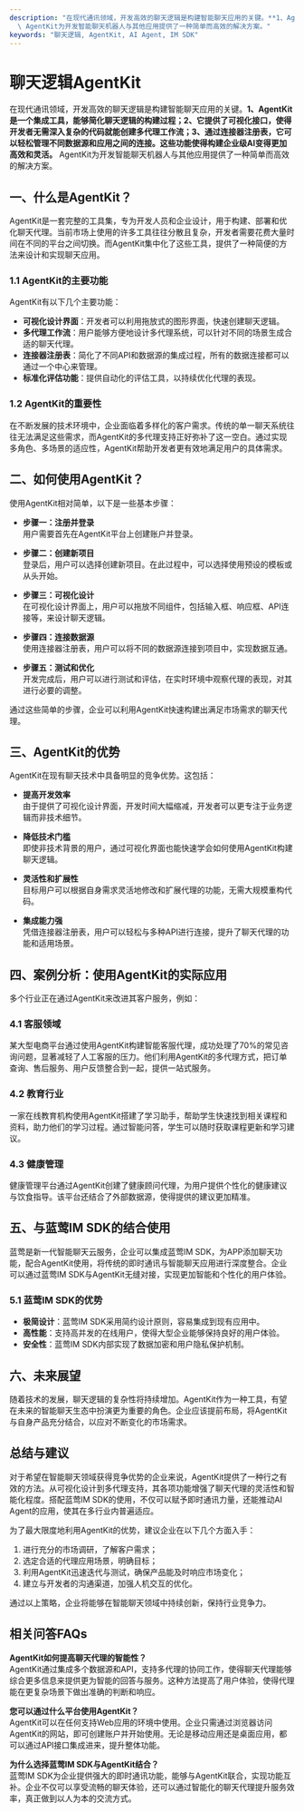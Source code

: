 ```yaml
---
description: "在现代通讯领域，开发高效的聊天逻辑是构建智能聊天应用的关键。**1、AgentKit是一个集成工具，能够简化聊天逻辑的构建过程；2、它提供了可视化接口，使得开发者无需深入复杂的代码就能创建多代理工作流；3、通过连接器注册表，它可以轻松管理不同数据源和应用之间的连接。这些功能使得构建企业级AI变得更加高效和灵活。**\
  \ AgentKit为开发智能聊天机器人与其他应用提供了一种简单而高效的解决方案。"
keywords: "聊天逻辑, AgentKit, AI Agent, IM SDK"
---
```

# 聊天逻辑AgentKit  

在现代通讯领域，开发高效的聊天逻辑是构建智能聊天应用的关键。**1、AgentKit是一个集成工具，能够简化聊天逻辑的构建过程；2、它提供了可视化接口，使得开发者无需深入复杂的代码就能创建多代理工作流；3、通过连接器注册表，它可以轻松管理不同数据源和应用之间的连接。这些功能使得构建企业级AI变得更加高效和灵活。** AgentKit为开发智能聊天机器人与其他应用提供了一种简单而高效的解决方案。

## **一、什么是AgentKit？**

AgentKit是一套完整的工具集，专为开发人员和企业设计，用于构建、部署和优化聊天代理。当前市场上使用的许多工具往往分散且复杂，开发者需要花费大量时间在不同的平台之间切换。而AgentKit集中化了这些工具，提供了一种简便的方法来设计和实现聊天应用。

### **1.1 AgentKit的主要功能**

AgentKit有以下几个主要功能：

- **可视化设计界面**：开发者可以利用拖放式的图形界面，快速创建聊天逻辑。
- **多代理工作流**：用户能够方便地设计多代理系统，可以针对不同的场景生成合适的聊天代理。
- **连接器注册表**：简化了不同API和数据源的集成过程，所有的数据连接都可以通过一个中心来管理。
- **标准化评估功能**：提供自动化的评估工具，以持续优化代理的表现。

### **1.2 AgentKit的重要性**

在不断发展的技术环境中，企业面临着多样化的客户需求。传统的单一聊天系统往往无法满足这些需求，而AgentKit的多代理支持正好弥补了这一空白。通过实现多角色、多场景的适应性，AgentKit帮助开发者更有效地满足用户的具体需求。

## **二、如何使用AgentKit？**

使用AgentKit相对简单，以下是一些基本步骤：

- **步骤一：注册并登录**  
  用户需要首先在AgentKit平台上创建账户并登录。

- **步骤二：创建新项目**  
  登录后，用户可以选择创建新项目。在此过程中，可以选择使用预设的模板或从头开始。

- **步骤三：可视化设计**  
  在可视化设计界面上，用户可以拖放不同组件，包括输入框、响应框、API连接等，来设计聊天逻辑。

- **步骤四：连接数据源**  
  使用连接器注册表，用户可以将不同的数据源连接到项目中，实现数据互通。

- **步骤五：测试和优化**  
  开发完成后，用户可以进行测试和评估，在实时环境中观察代理的表现，对其进行必要的调整。

通过这些简单的步骤，企业可以利用AgentKit快速构建出满足市场需求的聊天代理。

## **三、AgentKit的优势**

AgentKit在现有聊天技术中具备明显的竞争优势。这包括：

- **提高开发效率**  
  由于提供了可视化设计界面，开发时间大幅缩减，开发者可以更专注于业务逻辑而非技术细节。

- **降低技术门槛**  
  即使非技术背景的用户，通过可视化界面也能快速学会如何使用AgentKit构建聊天逻辑。

- **灵活性和扩展性**  
  目标用户可以根据自身需求灵活地修改和扩展代理的功能，无需大规模重构代码。

- **集成能力强**  
  凭借连接器注册表，用户可以轻松与多种API进行连接，提升了聊天代理的功能和适用场景。

## **四、案例分析：使用AgentKit的实际应用**

多个行业正在通过AgentKit来改进其客户服务，例如：

### **4.1 客服领域**

某大型电商平台通过使用AgentKit构建智能客服代理，成功处理了70%的常见咨询问题，显著减轻了人工客服的压力。他们利用AgentKit的多代理方式，把订单查询、售后服务、用户反馈整合到一起，提供一站式服务。

### **4.2 教育行业**

一家在线教育机构使用AgentKit搭建了学习助手，帮助学生快速找到相关课程和资料，助力他们的学习过程。通过智能问答，学生可以随时获取课程更新和学习建议。

### **4.3 健康管理**

健康管理平台通过AgentKit创建了健康顾问代理，为用户提供个性化的健康建议与饮食指导。该平台还结合了外部数据源，使得提供的建议更加精准。

## **五、与蓝莺IM SDK的结合使用**

蓝莺是新一代智能聊天云服务，企业可以集成蓝莺IM SDK，为APP添加聊天功能，配合AgentKit使用，将传统的即时通讯与智能聊天应用进行深度整合。企业可以通过蓝莺IM SDK与AgentKit无缝对接，实现更加智能和个性化的用户体验。

### **5.1 蓝莺IM SDK的优势**

- **极简设计**：蓝莺IM SDK采用简约设计原则，容易集成到现有应用中。
- **高性能**：支持高并发的在线用户，使得大型企业能够保持良好的用户体验。
- **安全性**：蓝莺IM SDK内部实现了数据加密和用户隐私保护机制。

## **六、未来展望**

随着技术的发展，聊天逻辑的复杂性将持续增加。AgentKit作为一种工具，有望在未来的智能聊天生态中扮演更为重要的角色。企业应该提前布局，将AgentKit与自身产品充分结合，以应对不断变化的市场需求。

## **总结与建议**

对于希望在智能聊天领域获得竞争优势的企业来说，AgentKit提供了一种行之有效的方法。从可视化设计到多代理支持，其各项功能增强了聊天代理的灵活性和智能化程度。搭配蓝莺IM SDK的使用，不仅可以赋予即时通讯力量，还能推动AI Agent的应用，使其在多行业内普遍适应。

为了最大限度地利用AgentKit的优势，建议企业在以下几个方面入手：

1. 进行充分的市场调研，了解客户需求；
2. 选定合适的代理应用场景，明确目标；
3. 利用AgentKit迅速迭代与测试，确保产品能及时响应市场变化；
4. 建立与开发者的沟通渠道，加强人机交互的优化。

通过以上策略，企业将能够在智能聊天领域中持续创新，保持行业竞争力。

## 相关问答FAQs  

**AgentKit如何提高聊天代理的智能性？**  
AgentKit通过集成多个数据源和API，支持多代理的协同工作，使得聊天代理能够综合更多信息来提供更为智能的回答与服务。这种方法提高了用户体验，使得代理能在更复杂场景下做出准确的判断和响应。

**您可以通过什么平台使用AgentKit？**  
AgentKit可以在任何支持Web应用的环境中使用。企业只需通过浏览器访问AgentKit的网站，即可创建账户并开始使用。无论是移动应用还是桌面应用，都可以通过API接口集成进来，提升整体功能。

**为什么选择蓝莺IM SDK与AgentKit结合？**  
蓝莺IM SDK为企业提供强大的即时通讯功能，能够与AgentKit联合，实现功能互补。企业不仅可以享受流畅的聊天体验，还可以通过智能化的聊天代理提升服务效率，真正做到以人为本的交流方式。
